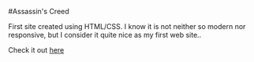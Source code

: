 #Assassin's Creed

First site created using HTML/CSS.
I know it is not neither so modern nor responsive, but I consider it quite nice as my first web site..

Check it out <a href="http://ravinderpal.github.io/AssassinsCreed/">here</a>
